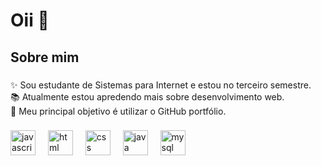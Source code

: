

<h1 align="left">Oii 👋 </h1>

###


<h2 align="left">Sobre mim</h2>

###

<p align="left">✨ Sou estudante de Sistemas para Internet e estou no terceiro semestre.<br>📚 Atualmente estou apredendo mais sobre desenvolvimento web. <br>🎯 Meu principal objetivo é utilizar o GitHub portfólio.<br></p>

###



###

<div align="left">
  <img src="https://cdn.jsdelivr.net/gh/devicons/devicon/icons/javascript/javascript-original.svg" height="40" alt="javascript logo"  />
  <img width="12" />
  <img src="[https://encrypted-tbn0.gstatic.com/images?q=tbn:ANd9GcQ4xb3C03XIjzAWvSjF2vOhX891X-YmAVHfrA&s](https://e7.pngegg.com/pngimages/116/40/png-clipart-5-logo-angle-area-text-brand-other-html-5-angle-text.png)" height="40" alt="html logo"  />
  <img width="12" />
  <img src="https://cdn.worldvectorlogo.com/logos/css-3.svg" height="40" alt="css logo"  />
  <img width="12" />
  <img src="https://cdn.worldvectorlogo.com/logos/java-14.svg" height="40" alt="java logo"  />
  <img width="12" />
  <img src="https://www.citypng.com/public/uploads/preview/hd-mysql-logo-transparent-background-701751694771788209ydqoapx.png" height="40" alt="mysql logo" />
  <img width="12" />


</div>

###
